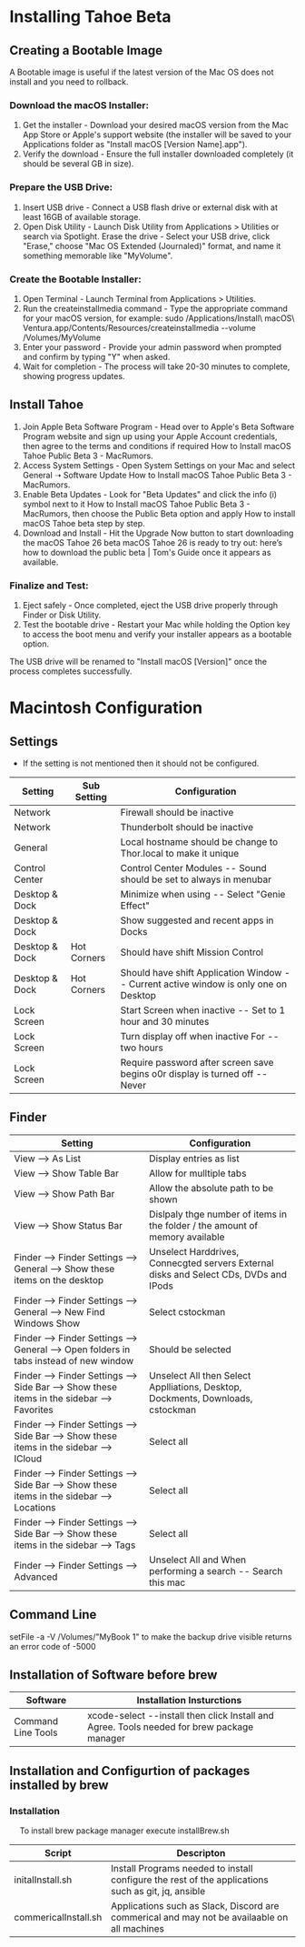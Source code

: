 # Installing Tahoe Beta 

## Creating a Bootable Image

A Bootable image is useful if the latest version of the Mac OS does not install and you need to rollback.

### Download the macOS Installer:

<ol>
<li>Get the installer - Download your desired macOS version from the Mac App Store or Apple's support website (the installer will be saved to your Applications folder as "Install macOS [Version Name].app").
</li>
<li>Verify the download - Ensure the full installer downloaded completely (it should be several GB in size).
</li>
</ol>

### Prepare the USB Drive:

<ol>
<li>Insert USB drive - Connect a USB flash drive or external disk with at least 16GB of available storage.
</li>
<li>
Open Disk Utility - Launch Disk Utility from Applications > Utilities or search via Spotlight.
Erase the drive - Select your USB drive, click "Erase," choose "Mac OS Extended (Journaled)" format, and name it something memorable like "MyVolume".
</li>
</ol>

### Create the Bootable Installer:

<ol>
<li>  
Open Terminal - Launch Terminal from Applications > Utilities.
</li>
<li>
Run the createinstallmedia command - Type the appropriate command for your macOS version, for example: sudo /Applications/Install\ macOS\ Ventura.app/Contents/Resources/createinstallmedia --volume /Volumes/MyVolume
</li>
<li> 
Enter your password - Provide your admin password when prompted and confirm by typing "Y" when asked.
</li>
<li>
Wait for completion - The process will take 20-30 minutes to complete, showing progress updates.
</li>  
</ol>



## Install Tahoe

<ol>
<li>Join Apple Beta Software Program - Head over to Apple's Beta Software Program website and sign up using your Apple Account credentials, then agree to the terms and conditions if required How to Install macOS Tahoe Public Beta 3 - MacRumors.</li>
<li>Access System Settings - Open System Settings on your Mac and select General ➝ Software Update How to Install macOS Tahoe Public Beta 3 - MacRumors.</li>
<li>
Enable Beta Updates - Look for "Beta Updates" and click the info (i) symbol next to it How to Install macOS Tahoe Public Beta 3 - MacRumors, then choose the Public Beta option and apply How to install macOS Tahoe beta step by step.
</li>
<li>
Download and Install - Hit the Upgrade Now button to start downloading the macOS Tahoe 26 beta macOS Tahoe 26 is ready to try out: here’s how to download the public beta | Tom's Guide once it appears as available.
</li>
</ol>

### Finalize and Test:

<ol>
<li>  
Eject safely - Once completed, eject the USB drive properly through Finder or Disk Utility.
</li>
<li>
Test the bootable drive - Restart your Mac while holding the Option key to access the boot menu and verify your installer appears as a bootable option.
</li>
</ol>

The USB drive will be renamed to "Install macOS [Version]" once the process completes successfully.

# Macintosh Configuration

## Settings

* If the setting is not mentioned then it should not be configured.

| Setting | Sub Setting | Configuration | 
| ------- | ------------| ------------- | 
| Network | | Firewall should be inactive |
| Network | | Thunderbolt should be inactive |
| General | | Local hostname should be change to Thor.local to make it unique |
| Control Center | | Control Center Modules -- Sound should be set to always in menubar |
| Desktop & Dock | | Minimize when using -- Select "Genie Effect" |
| Desktop & Dock | | Show suggested and recent apps in Docks | 
| Desktop & Dock | Hot Corners | Should have shift Mission Control |
| Desktop & Dock | Hot Corners | Should have shift Application Window -- Current active window is only one on Desktop |
| Lock Screen    | | Start Screen when inactive -- Set to 1 hour and 30 minutes |
| Lock Screen    | | Turn display off when inactive For -- two hours |
| Lock Screen    | | Require password after screen save begins o0r display is turned off -- Never |

## Finder 

| Setting | Configuration |
|---------|---------------|
| View --> As List | Display entries as list |
| View --> Show Table Bar | Allow for mulltiple tabs |
| View --> Show Path Bar | Allow the absolute path to be shown |
| View --> Show Status Bar | Dislpaly thge number of items in the folder / the amount of memory available |
| Finder --> Finder Settings --> General --> Show these items on the desktop | Unselect Harddrives, Connecgted servers External disks and Select CDs, DVDs and IPods |
| Finder --> Finder Settings --> General --> New Find Windows Show | Select cstockman |
| Finder --> Finder Settings --> General --> Open folders in tabs instead of new window | Should be selected |
| Finder --> Finder Settings --> Side Bar --> Show these items in the sidebar --> Favorites | Unselect All then Select Applliations, Desktop, Dockments, Downloads, cstockman |
| Finder --> Finder Settings --> Side Bar --> Show these items in the sidebar --> ICloud | Select all |
| Finder --> Finder Settings --> Side Bar --> Show these items in the sidebar --> Locations | Select all |
| Finder --> Finder Settings --> Side Bar --> Show these items in the sidebar --> Tags | Select all |
| Finder --> Finder Settings --> Advanced | Unselect All and When performing a search -- Search this mac |

## Command Line 
setFile -a -V /Volumes/"MyBook 1" to make the backup drive visible returns an error code of -5000

## Installation of Software before brew

| Software | Installation Insturctions | 
|--------- | ------------------------- |
| Command Line Tools | xcode-select --install then click Install and Agree.  Tools needed for brew package manager |

## Installation and Configurtion of packages installed by brew
### Installation
&emsp; To install brew package manager execute installBrew.sh

| Script | Descripton |
|--------|------------|
| initalInstall.sh | Install Programs needed to install configure the rest of the applications such as git, jq, ansible |
| commericalInstall.sh | Applications such as Slack, Discord are commerical and may not be availaable on all machines |


